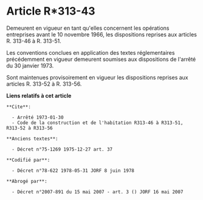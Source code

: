 # Article R*313-43

Demeurent en vigueur en tant qu'elles concernent les opérations entreprises avant le 10 novembre 1966, les dispositions
reprises aux articles R. 313-46 à R. 313-51.

Les conventions conclues en application des textes réglementaires précédemment en vigueur demeurent soumises aux dispositions
de l'arrêté du 30 janvier 1973.

Sont maintenues provisoirement en vigueur les dispositions reprises aux articles R. 313-52 à R. 313-56.

**Liens relatifs à cet article**

	**Cite**:

	  - Arrêté 1973-01-30
	  - Code de la construction et de l'habitation R313-46 à R313-51, R313-52 à R313-56

	**Anciens textes**:

	  - Décret n°75-1269 1975-12-27 art. 37

	**Codifié par**:

	  - Décret n°78-622 1978-05-31 JORF 8 juin 1978

	**Abrogé par**:

	  - Décret n°2007-891 du 15 mai 2007 - art. 3 () JORF 16 mai 2007
